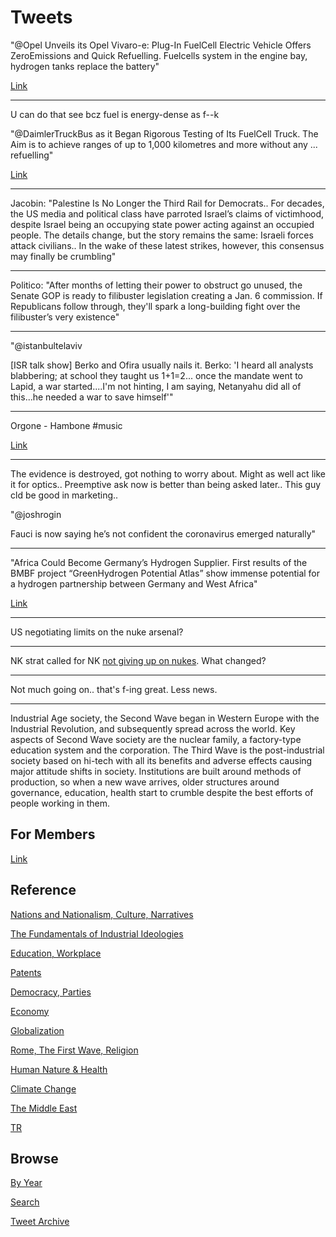 # Tweets

"@Opel Unveils its Opel Vivaro-e: Plug-In FuelCell Electric Vehicle
Offers ZeroEmissions and Quick Refuelling. Fuelcells system in the
engine bay, hydrogen tanks replace the battery"

[Link](https://bit.ly/2SM6Ii7)

---

U can do that see bcz fuel is energy-dense as f--k

"@DaimlerTruckBus as it Began Rigorous Testing of Its FuelCell
Truck. The Aim is to achieve ranges of up to 1,000 kilometres and more
without any ... refuelling"

[Link](https://bit.ly/33XedFo )

---

Jacobin: "Palestine Is No Longer the Third Rail for Democrats.. For
decades, the US media and political class have parroted Israel’s
claims of victimhood, despite Israel being an occupying state power
acting against an occupied people. The details change, but the story
remains the same: Israeli forces attack civilians.. In the wake of
these latest strikes, however, this consensus may finally be
crumbling"

---

Politico: "After months of letting their power to obstruct go unused,
the Senate GOP is ready to filibuster legislation creating a Jan. 6
commission. If Republicans follow through, they'll spark a
long-building fight over the filibuster’s very existence"

---

"@istanbultelaviv

[ISR talk show] Berko and Ofira usually nails it. Berko: 'I heard all
analysts blabbering; at school they taught us 1+1=2... once the
mandate went to Lapid, a war started....I'm not hinting, I am saying,
Netanyahu did all of this...he needed a war to save himself'"

---

Orgone - Hambone \#music

[Link](https://youtu.be/TZvOoOUXgBc)

---

The evidence is destroyed, got nothing to worry about. Might as well
act like it for optics.. Preemptive ask now is better than being asked
later.. This guy cld be good in marketing.. 

"@joshrogin

Fauci is now saying he’s not confident the coronavirus emerged naturally"

---

"Africa Could Become Germany’s Hydrogen Supplier. First results of the
BMBF project “GreenHydrogen Potential Atlas” show immense potential
for a hydrogen partnership between Germany and West Africa"

[Link](https://bit.ly/3u8RrF2)

---

US negotiating limits on the nuke arsenal?

---

NK strat called for NK [not giving up on nukes](2021/03/unrivaled-beckley.md#noko).
What changed?

---

Not much going on.. that's f-ing great. Less news. 

---

Industrial Age society, the Second Wave began in Western Europe with
the Industrial Revolution, and subsequently spread across the
world. Key aspects of Second Wave society are the nuclear family, a
factory-type education system and the corporation. The Third Wave is
the post-industrial society based on hi-tech with all its benefits and
adverse effects causing major attitude shifts in society. Institutions
are built around methods of production, so when a new wave arrives,
older structures around governance, education, health start to crumble
despite the best efforts of people working in them.

## For Members

[Link](https://thirdwave-members.herokuapp.com)

## Reference

[Nations and Nationalism, Culture, Narratives](/2013/02/nations-and-nationalism.md)

[The Fundamentals of Industrial Ideologies](/2011/04/fundamentals-of-industrial-ideologies.md)

[Education, Workplace](2017/09/education-workplace.md)

[Patents](/2018/09/patents.md)

[Democracy, Parties](/2016/11/democracy.md)

[Economy](/2018/05/economy.md)

[Globalization](/2018/09/globalization.md)

[Rome, The First Wave, Religion](/2017/12/rome.md)

[Human Nature & Health](/2020/07/human-nature.md)

[Climate Change](/2018/12/climate.md)

[The Middle East](/2019/07/middleeast.md)

[TR](../tr)

## Browse

[By Year](years.md)

[Search](search.html)

[Tweet Archive](/tweets/README.md)


